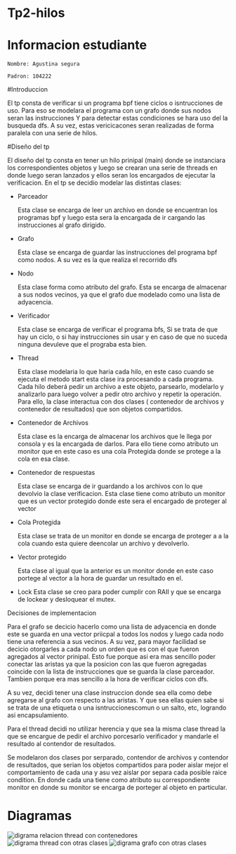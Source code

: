 # Tp2-hilos

# Informacion estudiante

    Nombre: Agustina segura

    Padron: 104222

#Introduccion

El tp consta de verificar si un programa bpf tiene ciclos o isntrucciones
de uso. Para eso se modelara el programa con un grafo donde sus nodos
seran las instrucciones Y para detectar estas condiciones se hara uso del
la busqueda dfs. A su vez, estas vericicacones seran realizadas de forma
paralela con una serie de hilos.

#Diseño del tp

El diseño del tp consta en tener un hilo prinipal (main) donde se
instanciara los correspondientes objetos y luego se crearan una serie de
threads en donde luego seran lanzados y ellos seran los encargados de ejecutar
la verificacion.
En el tp se decidio modelar las distintas clases:

  * Parceador

    Esta clase se encarga de leer un archivo en donde se encuentran los
    programas bpf y luego esta sera la encargada de ir cargando las
    instrucciones al grafo dirigido.

  * Grafo

    Esta clase se encarga de guardar las instrucciones del programa bpf como
    nodos. A su vez es la que realiza el recorrido dfs

  * Nodo

    Esta clase forma como atributo del grafo. Esta se encarga de almacenar a sus
    nodos vecinos, ya que el grafo due modelado como una lista de adyacencia.

  * Verificador

    Esta clase se encarga de verificar el programa bfs, Si se trata de que hay
    un ciclo, o si hay instrucciones sin usar y en caso de que no suceda
    ninguna devuleve que el prograba esta bien.

  * Thread

      Esta clase modelaria lo que haria cada hilo, en este caso cuando se
      ejecuta el metodo start esta clase ira procesando a cada programa. Cada
      hilo deberá pedir un archivo a este objeto, parsearlo, modelarlo y
      analizarlo para luego volver a pedir otro archivo y repetir la operación.
      Para ello, la clase interactua con dos clases ( contenedor de archivos y
      contenedor de resultados) que son objetos compartidos.

  * Contenedor de Archivos

      Esta clase es la encarga de almacenar los archivos que le llega por
      consola y es la encargada de darlos. Para ello tiene como atributo
      un monitor que en este caso es una cola Protegida donde se protege a la
      cola en esa clase.

  * Contenedor de respuestas

      Esta clase se encarga de ir guardando a los archivos con lo que devolvio
      la clase verificacion. Esta clase tiene como atributo un monitor
      que es un vector protegido donde este sera el encargado de proteger al
      vector

  * Cola Protegida

      Esta clase se trata de un monitor en donde se encarga de proteger a
      a la cola cuando esta quiere deencolar un archivo y devolverlo.

  * Vector protegido

      Esta clase al igual que la anterior es un monitor donde en este caso
      portege al vector a la hora de guardar un resultado en el.

  *   Lock
      Esta clase se creo para poder cumplir con RAII y que se encarga de
      lockear y desloquear el mutex.


Decisiones de implementacion

Para el grafo se decicio hacerlo como una lista de adyacencia en donde este
se guarda en una vector priicpal a todos los nodos y luego cada nodo tiene
una referencia a sus vecinos.
A su vez, para mayor facilidad se decicio otorgarles a cada nodo un orden
que es con el que fueron agregados al vector prinipal. Esto fue porque asi era
mas sencillo poder conectar las aristas ya que la posicion con las que fueron
agregadas coincide con la lista de instrucciones que se guarda la clase
parceador. Tambien porque era mas sencillo a la hora de verificar ciclos
con dfs.

A su vez, decidi tener una clase instruccion donde sea ella como debe
agregarse al grafo con respecto a las aristas. Y que sea ellas quien sabe
si se trata de una etiqueta o una isntruccionescomun o un salto, etc,
logrando asi encapsulamiento.

Para el thread decidi no utilizar herencia y que sea la misma clase thread
la que se encargue de pedir el archivo porcesarlo verificador y mandarle
el resultado al contendor de resultados.

Se modelaron dos clases por serparado, contendor de archivos y contendor de
resultados, que serian los objetos compartidos para poder aislar mejor el
comportamiento de cada una y asu vez aislar por separa cada posible
raice condition. En donde cada una tiene como atributo su correspondiente
monitor en donde su monitor se encarga de porteger al objeto en particular.

# Diagramas
![digrama relacion thread con contenedores](https://github.com/agustinaa235/Tp2-hilos/blob/main/contenedoresYMonitores.png)
![digrama thread con otras clases](https://github.com/agustinaa235/Tp2-hilos/blob/main/relacion_thread.png)
![digrama grafo con otras clases](https://github.com/agustinaa235/Tp2-hilos/blob/main/grafo_verificacion.png)
